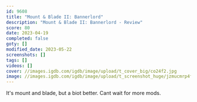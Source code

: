 ```yaml
---
id: 9608
title: "Mount & Blade II: Bannerlord"
description: "Mount & Blade II: Bannerlord - Review"
score: 80
date: 2023-04-19
completed: false
goty: []
modified_date: 2023-05-22
screenshots: []
tags: []
videos: []
cover: //images.igdb.com/igdb/image/upload/t_cover_big/co24f2.jpg
image: //images.igdb.com/igdb/image/upload/t_screenshot_huge/jzmucmrp4fkmy2u4oo5k.jpg
---
```

It's mount and blade, but a biot better. Cant wait for more mods.